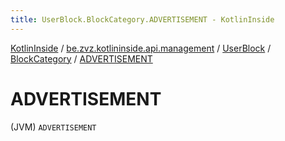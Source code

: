 ```yaml
---
title: UserBlock.BlockCategory.ADVERTISEMENT - KotlinInside
---
```


[KotlinInside](../../../index.html) / [be.zvz.kotlininside.api.management](../../index.html) / [UserBlock](../index.html) / [BlockCategory](index.html) / [ADVERTISEMENT](./-a-d-v-e-r-t-i-s-e-m-e-n-t.html)

# ADVERTISEMENT

(JVM) `ADVERTISEMENT`